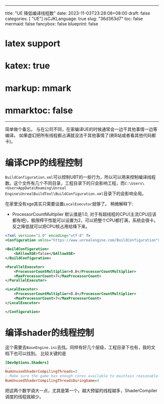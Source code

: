 
---
title: "UE 降低编译线程数"
date: 2023-11-03T23:28:08+08:00
draft: false
categories: [ "UE"]
isCJKLanguage: true
slug: "36d363d7"
toc: false
mermaid: false
fancybox: false
blueprint: false
# latex support
# katex: true
# markup: mmark
# mmarktoc: false 
---

简单做个备忘。
与在公司不同，在家编译UE的时候通常会一边干其他事情一边等编译。
如果虚幻把所有线程都占满就没法干其他事情了(刷B站或者看其他代码都卡)。

# 编译CPP的线程控制

`BuildConfiguration.xml`可以控制UBT的一些行为，所以可以用来控制编译线程数。这个文件有几个不同目录，工程目录下的只会影响工程，而`C:\Users\<User>AppData\Roaming\Unreal Engine\UnrealBuildTool\BuildConfiguration.xml`目录下的会影响全局。

在家里没有xge其实只需要设置`LocalExecutor`就够了。
稍微解释下: 
- ProcessorCountMultiplier 默认值是1.0, 对于有超线程的CPU(主流CPU应该都有吧)，极限榨干性能可以设置为2，可以把整个CPU都打满，系统会很卡。反之降低就可以把CPU核占用给降下来。

```xml
<?xml version="1.0" encoding="utf-8" ?>
<Configuration xmlns="https://www.unrealengine.com/BuildConfiguration">

<BuildConfiguration>
    <bAllowXGE>false</bAllowXGE>
</BuildConfiguration>

<ParallelExecutor>
    <ProcessorCountMultiplier>0.8</ProcessorCountMultiplier>
    <MaxProcessorCount>7</MaxProcessorCount>
</ParallelExecutor>

<LocalExecutor>
    <ProcessorCountMultiplier>0.8</ProcessorCountMultiplier>
    <MaxProcessorCount>7</MaxProcessorCount>
</LocalExecutor>

</Configuration>
```

# 编译shader的线程控制

这个需要去`BaseEngine.ini`去找。同样有好几个层级，工程目录下也有，我的文档下也可以找到。
比较关键的是

```ini
[DevOptions.Shaders]
...
NumUnusedShaderCompilingThreads=3
; Make sure the game has enough cores available to maintain reasonable performance
NumUnusedShaderCompilingThreadsDuringGame=4
```

把这两个数字调大一点，尤其是第一个。越大预留的线程越多，ShaderCompiler调度的线程就越少。